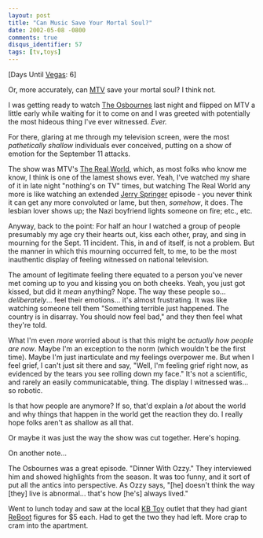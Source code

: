 ```yaml
---
layout: post
title: "Can Music Save Your Mortal Soul?"
date: 2002-05-08 -0800
comments: true
disqus_identifier: 57
tags: [tv,toys]
---
```

[Days Until [Vegas](/archive/2002/04/08/vegas-baby-vegas.aspx): 6]

 Or, more accurately, can [MTV](http://www.mtv.com) save your mortal
soul? I think not.

 I was getting ready to watch [The
Osbournes](http://www.mtv.com/onair/osbournes/) last night and flipped
on MTV a little early while waiting for it to come on and I was greeted
with potentially the most hideous thing I've ever witnessed. *Ever.*

 For there, glaring at me through my television screen, were the most
*pathetically shallow* individuals ever conceived, putting on a show of
emotion for the September 11 attacks.

 The show was MTV's [The Real
World](http://www.mtv.com/onair/realworld/), which, as most folks who
know me know, I think is one of the lamest shows ever. Yeah, I've
watched my share of it in late night "nothing's on TV" times, but
watching The Real World any more is like watching an extended [Jerry
Springer](http://www.jerryspringer.com/) episode - you never think it
can get any more convoluted or lame, but then, *somehow*, it does. The
lesbian lover shows up; the Nazi boyfriend lights someone on fire; etc.,
etc.

 Anyway, back to the point: For half an hour I watched a group of people
presumably my age cry their hearts out, kiss each other, pray, and sing
in mourning for the Sept. 11 incident. This, in and of itself, is not a
problem. But the manner in which this mourning occurred felt, to me, to
be the most inauthentic display of feeling witnessed on national
television.

 The amount of legitimate feeling there equated to a person you've never
met coming up to you and kissing you on both cheeks. Yeah, you just got
kissed, but did it *mean* anything? Nope. The way these people so...
*deliberately*... feel their emotions... it's almost frustrating. It was
like watching someone tell them "Something terrible just happened. The
country is in disarray. You should now feel bad," and they then feel
what they're told.

 What I'm even *more* worried about is that this might be *actually how
people are now*. Maybe I'm an exception to the norm (which wouldn't be
the first time). Maybe I'm just inarticulate and my feelings overpower
me. But when I feel grief, I can't just sit there and say, "Well, I'm
feeling grief right now, as evidenced by the tears you see rolling down
my face." It's not a scientific, and rarely an easily communicatable,
thing. The display I witnessed was... so robotic.

 Is that how people are anymore? If so, that'd explain a *lot* about the
world and why things that happen in the world get the reaction they do.
I really hope folks aren't as shallow as all that.

 Or maybe it was just the way the show was cut together. Here's hoping.

 On another note...

 The Osbournes was a great episode. "Dinner With Ozzy." They interviewed
him and showed highlights from the season. It was too funny, and it sort
of put all the antics into perspective. As Ozzy says, "[he] doesn't
think the way [they] live is abnormal... that's how [he's] always
lived."

 Went to lunch today and saw at the local [KB
Toy](http://www.kbtoy.com/) outlet that they had giant
[ReBoot](http://www.reboot.com/) figures for $5 each. Had to get the
two they had left. More crap to cram into the apartment.
